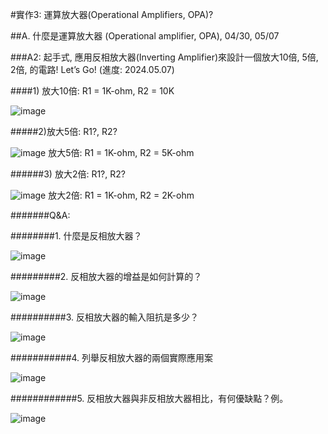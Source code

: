 
#實作3: 運算放大器(Operational Amplifiers, OPA)?

##A. 什麼是運算放大器 (Operational amplifier, OPA), 04/30, 05/07

###A2: 起手式, 應用反相放大器(Inverting Amplifier)來設計一個放大10倍, 5倍, 2倍, 的電路! Let’s Go! (進度: 2024.05.07)

####1) 放大10倍: R1 = 1K-ohm, R2 = 10K           

![image](https://github.com/winter20110101/EC2024/assets/162284243/d28d7860-c619-42a3-b410-4021449a36d5)

#####2)放大5倍: R1?, R2?  

![image](https://github.com/winter20110101/EC2024/assets/162284243/0ad271d1-7304-416e-a599-18252c96eb25)
放大5倍: R1 = 1K-ohm, R2 = 5K-ohm                        

######3) 放大2倍: R1?, R2?                                  

![image](https://github.com/winter20110101/EC2024/assets/162284243/5baba177-a00b-4713-97c9-0e5ab97fc94e)
放大2倍: R1 = 1K-ohm, R2 = 2K-ohm                     

#######Q&A:                        

########1. 什麼是反相放大器？      

![image](https://github.com/winter20110101/EC2024/assets/162284243/1210be42-9358-4dc6-8e23-ff04d2d58ed2)

#########2. 反相放大器的增益是如何計算的？      

![image](https://github.com/winter20110101/EC2024/assets/162284243/a6bf4e20-e744-4208-a9c7-fea6c28e0a57)

##########3. 反相放大器的輸入阻抗是多少？    

![image](https://github.com/winter20110101/EC2024/assets/162284243/2d8e3666-fde0-498c-8a18-eb306aacc5c2)

###########4. 列舉反相放大器的兩個實際應用案

![image](https://github.com/winter20110101/EC2024/assets/162284243/6d63ed11-87f6-458d-8d5f-fcd86c09a9fb)

############5. 反相放大器與非反相放大器相比，有何優缺點？例。

![image](https://github.com/winter20110101/EC2024/assets/162284243/78946a65-4979-4d3d-82fd-fc7d351fc76c)
